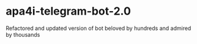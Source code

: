# apa4i-telegram-bot-2.0
Refactored and updated version of bot beloved by hundreds and admired by thousands
